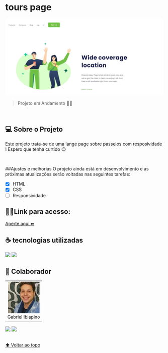 # tours page

<img src="./img/Page-print.JPG" alt="IMG-PAGE">


> Projeto em Andamento 👩‍🔧
<br>

## 💻 Sobre o Projeto

Este projeto trata-se de uma lange page sobre passeios com resposividade ! Espero que tenha curtido 😉

<br>

##Ajustes e melhorias
O projeto ainda está em desenvolvimento e as próximas atualizações serão voltadas nas seguintes tarefas:

- [x] HTML
- [x] CSS
- [ ] Responsividade

## 👨‍💻Link para acesso: 
<a href="https://lourenco-biel.github.io/Tours-page/">Aperte aqui ⬅ </a>

## ☕ tecnologias utilizadas

<img src="https://img.shields.io/badge/HTML-239120?style=for-the-badge&logo=html5&logoColor=white">
<img src="https://img.shields.io/badge/CSS-239120?&style=for-the-badge&logo=css3&logoColor=white">

<br>

## 🤝 Colaborador

<table>
  <tr>
    <td align="center">
      <a href="#">
        <img src="./img/Eu.jpg" width="100px;" alt="Foto do Iuri Silva no GitHub"/><br>
        <sub>
          <a >Gabriel Ibiapino</a>
        </sub>
      </a>
    </td>
  </tr>
</table>

<div>
 <a href="https://www.linkedin.com/in/gabriel-ibiapino-louren%C3%A7o-da-silva-749b78198/" target="_blank"><img src="https://img.shields.io/badge/-LinkedIn-%230077B5?style=for-the-badge&logo=linkedin&logoColor=white" target="_blank"></a> 
<a href = "mailto:lourencogabriel77@gmail.com"><img src="https://img.shields.io/badge/-Gmail-%23333?style=for-the-badge&logo=gmail&logoColor=white" target="_blank"></a>
</div>
<br>


[⬆ Voltar ao topo](#tours-page)<br>




